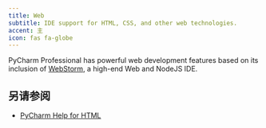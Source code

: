 ```yaml
---
title: Web
subtitle: IDE support for HTML, CSS, and other web technologies.
accent: 主
icon: fas fa-globe
---
```


PyCharm Professional has powerful web development features based on its inclusion of [WebStorm](https://www.jetbrains.com/webstorm/), a high-end Web and NodeJS IDE.

## 另请参阅
- [PyCharm Help for HTML](https://www.jetbrains.com/help/pycharm/editing-html-files.html#Editing_HTML_Files.xml)
